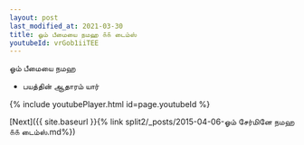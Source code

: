 ```yaml
---
layout: post
last_modified_at: 2021-03-30
title: ஓம் பீமையை நமஹ ௧௧ டைம்ஸ்
youtubeId: vrGob1iiTEE
---
```

 
 
 ஓம் பீமையை நமஹ  
 
 -  பயத்தின் ஆதாரம் யார் 
 
  
 
  
 
 
 
 
 
 


{% include youtubePlayer.html id=page.youtubeId %}
 
[Next]({{ site.baseurl }}{% link  split2/_posts/2015-04-06-ஓம் சேர்மினே நமஹ ௧௧ டைம்ஸ்.md%})
 
